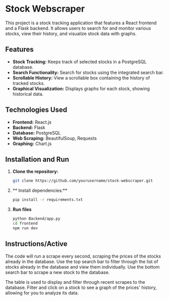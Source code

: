 # Stock Webscraper

This project is a stock tracking application that features a React frontend and a Flask backend. It allows users to search for and monitor various stocks, view their history, and visualize stock data with graphs.

## Features

- **Stock Tracking:** Keeps track of selected stocks in a PostgreSQL database.
- **Search Functionality:** Search for stocks using the integrated search bar.
- **Scrollable History:** View a scrollable box containing the history of tracked stocks.
- **Graphical Visualization:** Displays graphs for each stock, showing historical data.

## Technologies Used

- **Frontend:** React.js
- **Backend:** Flask
- **Database:** PostgreSQL
- **Web Scraping:** BeautifulSoup, Requests
- **Graphing:** Chart.js

## Installation and Run

1. **Clone the repository:**
   ```bash
   git clone https://github.com/yourusername/stock-webscraper.git
2. ** Install dependencies:**
   ```bash
   pip install -r requirements.txt
4. **Run files**
   ```bash
   python Backend/app.py
   cd frontend
   npm run dev
   ```
## Instructions/Active

The code will run a scrape every second, scraping the prices of the stocks already in the database. Use the top search bar to filter through the list of stocks already in the database and view them individually. Use the bottom search bar to scrape a new stock to the database.

The table is used to display and filter through recent scrapes to the database. Filter and click on a stock to see a graph of the prices' history, allowing for you to analyze its data.
   
